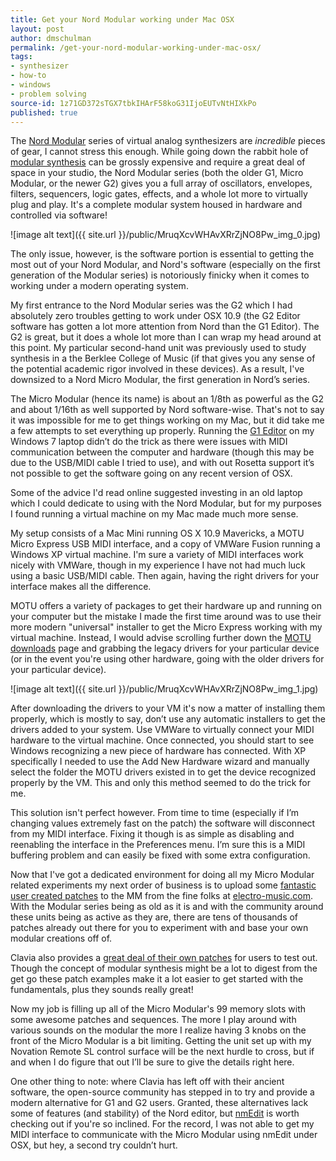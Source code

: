 ```yaml
---
title: Get your Nord Modular working under Mac OSX
layout: post
author: dmschulman
permalink: /get-your-nord-modular-working-under-mac-osx/
tags:
- synthesizer
- how-to
- windows
- problem solving
source-id: 1z71GD372sTGX7tbkIHArF58koG31IjoEUTvNtHIXkPo
published: true
---
```

The [Nord Modular](https://en.wikipedia.org/wiki/Nord_Modular) series of virtual analog synthesizers are *incredible* pieces of gear, I cannot stress this enough. While going down the rabbit hole of [modular synthesis](https://en.wikipedia.org/wiki/Modular_synthesizer) can be grossly expensive and require a great deal of space in your studio, the Nord Modular series (both the older G1, Micro Modular, or the newer G2) gives you a full array of oscillators, envelopes, filters, sequencers, logic gates, effects, and a whole lot more to virtually plug and play. It's a complete modular system housed in hardware and controlled via software!

![image alt text]({{ site.url }}/public/MruqXcvWHAvXRrZjNO8Pw_img_0.jpg)

The only issue, however, is the software portion is essential to getting the most out of your Nord Modular, and Nord's software (especially on the first generation of the Modular series) is notoriously finicky when it comes to working under a modern operating system. 

My first entrance to the Nord Modular series was the G2 which I had absolutely zero troubles getting to work under OSX 10.9 (the G2 Editor software has gotten a lot more attention from Nord than the G1 Editor). The G2 is great, but it does a whole lot more than I can wrap my head around at this point. My particular second-hand unit was previously used to study synthesis in a the Berklee College of Music (if that gives you any sense of the potential academic rigor involved in these devices). As a result, I've downsized to a Nord Micro Modular, the first generation in Nord’s series.

The Micro Modular (hence its name) is about an 1/8th as powerful as the G2 and about 1/16th as well supported by Nord software-wise. That's not to say it was impossible for me to get things working on my Mac, but it did take me a few attempts to set everything up properly. Running the [G1 Editor](https://www.nordkeyboards.com/downloads/legacy/nord-modular) on my Windows 7 laptop didn’t do the trick as there were issues with MIDI communication between the computer and hardware (though this may be due to the USB/MIDI cable I tried to use), and with out Rosetta support it’s not possible to get the software going on any recent version of OSX.

Some of the advice I'd read online suggested investing in an old laptop which I could dedicate to using with the Nord Modular, but for my purposes I found running a virtual machine on my Mac made much more sense.

My setup consists of a Mac Mini running OS X 10.9 Mavericks, a MOTU Micro Express USB MIDI interface, and a copy of VMWare Fusion running a Windows XP virtual machine. I'm sure a variety of MIDI interfaces work nicely with VMWare, though in my experience I have not had much luck using a basic USB/MIDI cable. Then again, having the right drivers for your interface makes all the difference.

MOTU offers a variety of packages to get their hardware up and running on your computer but the mistake I made the first time around was to use their more modern "universal" installer to get the Micro Express working with my virtual machine. Instead, I would advise scrolling further down the [MOTU downloads](https://www.motu.com/download/download_matching_downloads.html) page and grabbing the legacy drivers for your particular device (or in the event you're using other hardware, going with the older drivers for your particular device).

![image alt text]({{ site.url }}/public/MruqXcvWHAvXRrZjNO8Pw_img_1.jpg)

After downloading the drivers to your VM it's now a matter of installing them properly, which is mostly to say, don’t use any automatic installers to get the drivers added to your system. Use VMWare to virtually connect your MIDI hardware to the virtual machine. Once connected, you should start to see Windows recognizing a new piece of hardware has connected. With XP specifically I needed to use the Add New Hardware wizard and manually select the folder the MOTU drivers existed in to get the device recognized properly by the VM. This and only this method seemed to do the trick for me.

This solution isn't perfect however. From time to time (especially if I’m changing values extremely fast on the patch) the software will disconnect from my MIDI interface. Fixing it though is as simple as disabling and reenabling the interface in the Preferences menu. I’m sure this is a MIDI buffering problem and can easily be fixed with some extra configuration.

Now that I've got a dedicated environment for doing all my Micro Modular related experiments my next order of business is to upload some [fantastic user created patches](https://www.dropbox.com/sh/veogrcakdoew5fv/EM4IoMjOBN) to the MM from the fine folks at [electro-music.com](https://electro-music.com/). With the Modular series being as old as it is and with the community around these units being as active as they are, there are tens of thousands of patches already out there for you to experiment with and base your own modular creations off of.Clavia also provides a [great deal of their own patches](https://web.archive.org/web/20160402140647/http://www.clavia.se/nordmodular/sounds/) for users to test out. Though the concept of modular synthesis might be a lot to digest from the get go these patch examples make it a lot easier to get started with the fundamentals, plus they sounds really great!

Now my job is filling up all of the Micro Modular's 99 memory slots with some awesome patches and sequences. The more I play around with various sounds on the modular the more I realize having 3 knobs on the front of the Micro Modular is a bit limiting. Getting the unit set up with my Novation Remote SL control surface will be the next hurdle to cross, but if and when I do figure that out I’ll be sure to give the details right here.

One other thing to note: where Clavia has left off with their ancient software, the open-source community has stepped in to try and provide a modern alternative for G1 and G2 users. Granted, these alternatives lack some of features (and stability) of the Nord editor, but [nmEdit](https://nmedit.sourceforge.net/) is worth checking out if you're so inclined. For the record, I was not able to get my MIDI interface to communicate with the Micro Modular using nmEdit under OSX, but hey, a second try couldn’t hurt.

